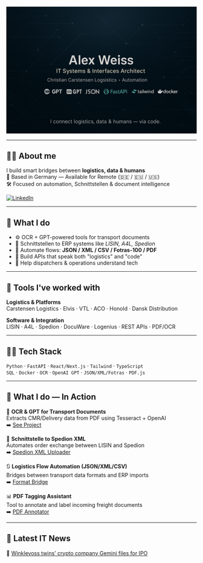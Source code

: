 <p align="center">
  <img src="https://github.com/weissalexey/-weissalexey-/blob/main/banner.png" alt="Alex Weiss – IT Systems & Interfaces" />
</p>

---

## 👨‍💻 About me

I build smart bridges between **logistics, data & humans**  
📍 Based in Germany — Available for Remote (🇩🇪 / 🇪🇺 / 🇺🇸)  
🛠️ Focused on automation, Schnittstellen & document intelligence  

[![LinkedIn](https://example.com/linkedin-icon.png)](https://www.linkedin.com/in/alex-weiss-a6483417b)


---

## 🧠 What I do

- ⚙️ OCR + GPT-powered tools for transport documents  
- 🔗 Schnittstellen to ERP systems like *LISIN, A4L, Spedion*  
- 🔄 Automate flows: **JSON / XML / CSV / Fotras-100 / PDF**  
- 🧩 Build APIs that speak both "logistics" and "code"  
- 📣 Help dispatchers & operations understand tech  

---

## 🧰 Tools I've worked with

**Logistics & Platforms**  
Carstensen Logistics · Elvis · VTL · ACO · Honold · Dansk Distribution  

**Software & Integration**  
LISIN · A4L · Spedion · DocuWare · Logenius · REST APIs · PDF/OCR  

---

## 🧑‍💻 Tech Stack

`Python` · `FastAPI` · `React/Next.js` · `Tailwind` · `TypeScript`  
`SQL` · `Docker` · `OCR` · `OpenAI GPT` · `JSON/XML/Fotras` · `PDF.js`

---

## 🔧 What I do — In Action

📝 **OCR & GPT for Transport Documents**  
Extracts CMR/Delivery data from PDF using Tesseract + OpenAI  
➡️ [See Project](https://github.com/weissalexey/OCR_Projekt-)  

🔄 **Schnittstelle to Spedion XML**  
Automates order exchange between LISIN and Spedion  
➡️ [Spedion XML Uploader](https://github.com/weissalexey/Spedion_Driver_Uploader)

🔃 **Logistics Flow Automation (JSON/XML/CSV)**  
Bridges between transport data formats and ERP imports  
➡️ [Format Bridge](https://github.com/weissalexey/lisin-xml-logistics-integration)

📊 **PDF Tagging Assistant**  
Tool to annotate and label incoming freight documents  
➡️ [PDF Annotator](https://github.com/weissalexey/pdf-tag-helper)

---

## 📰 Latest IT News

<!--START_SECTION:news-->
📰 [Winklevoss twins&#8217; crypto company Gemini files for IPO](https://techcrunch.com/2025/08/15/winklevoss-twins-crypto-company-gemini-files-for-ipo/)
<!--END_SECTION:news-->

